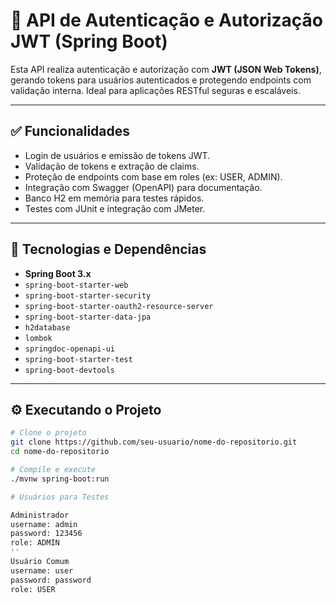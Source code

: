 # 🚀 API de Autenticação e Autorização JWT (Spring Boot)

Esta API realiza autenticação e autorização com **JWT (JSON Web Tokens)**, gerando tokens para usuários autenticados e protegendo endpoints com validação interna. Ideal para aplicações RESTful seguras e escaláveis.

---

## ✅ Funcionalidades

- Login de usuários e emissão de tokens JWT.
- Validação de tokens e extração de claims.
- Proteção de endpoints com base em roles (ex: USER, ADMIN).
- Integração com Swagger (OpenAPI) para documentação.
- Banco H2 em memória para testes rápidos.
- Testes com JUnit e integração com JMeter.

---

## 🧰 Tecnologias e Dependências

- **Spring Boot 3.x**
- `spring-boot-starter-web`
- `spring-boot-starter-security`
- `spring-boot-starter-oauth2-resource-server`
- `spring-boot-starter-data-jpa`
- `h2database`
- `lombok`
- `springdoc-openapi-ui`
- `spring-boot-starter-test`
- `spring-boot-devtools`

---

## ⚙️ Executando o Projeto

```bash
# Clone o projeto
git clone https://github.com/seu-usuario/nome-do-repositorio.git
cd nome-do-repositorio

# Compile e execute
./mvnw spring-boot:run

# Usuários para Testes

Administrador
username: admin  
password: 123456  
role: ADMIN
''
Usuário Comum
username: user  
password: password  
role: USER


